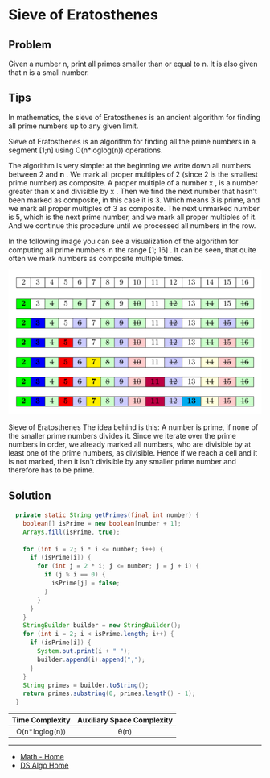 # Sieve of Eratosthenes

## Problem

Given a number n, print all primes smaller than or equal to n. It is also given that n is a small
number.

## Tips

In mathematics, the sieve of Eratosthenes is an ancient algorithm for finding all prime numbers up
to any given limit.

Sieve of Eratosthenes is an algorithm for finding all the prime numbers in a segment [1;n] using
O(n*loglog(n)) operations.

The algorithm is very simple: at the beginning we write down all numbers between 2 and **n** . We mark
all proper multiples of 2 (since 2 is the smallest prime number) as composite. A proper multiple of
a number x , is a number greater than x and divisible by x . Then we find the next number that
hasn't been marked as composite, in this case it is 3. Which means 3 is prime, and we mark all
proper multiples of 3 as composite. The next unmarked number is 5, which is the next prime number,
and we mark all proper multiples of it. And we continue this procedure until we processed all
numbers in the row.

In the following image you can see a visualization of the algorithm for computing all prime numbers
in the range [1; 16] . It can be seen, that quite often we mark numbers as composite multiple
times.

![sieve.png](sieve.png)

Sieve of Eratosthenes
The idea behind is this: A number is prime, if none of the smaller prime numbers divides it. Since
we iterate over the prime numbers in order, we already marked all numbers, who are divisible by at
least one of the prime numbers, as divisible. Hence if we reach a cell and it is not marked, then it
isn't divisible by any smaller prime number and therefore has to be prime.

## Solution

```java
  private static String getPrimes(final int number) {
    boolean[] isPrime = new boolean[number + 1];
    Arrays.fill(isPrime, true);

    for (int i = 2; i * i <= number; i++) {
      if (isPrime[i]) {
        for (int j = 2 * i; j <= number; j = j + i) {
          if (j % i == 0) {
            isPrime[j] = false;
          }
        }
      }
    }
    StringBuilder builder = new StringBuilder();
    for (int i = 2; i < isPrime.length; i++) {
      if (isPrime[i]) {
        System.out.print(i + " ");
        builder.append(i).append(",");
      }
    }
    String primes = builder.toString();
    return primes.substring(0, primes.length() - 1);
  }
```

|   Time Complexity   | Auxiliary Space Complexity |
|:-------------------:|:--------------------------:|
|      O(n*loglog(n)) |            θ(n)            |
___

* [Math - Home](math.md)
* [DS Algo Home](../../README.md)